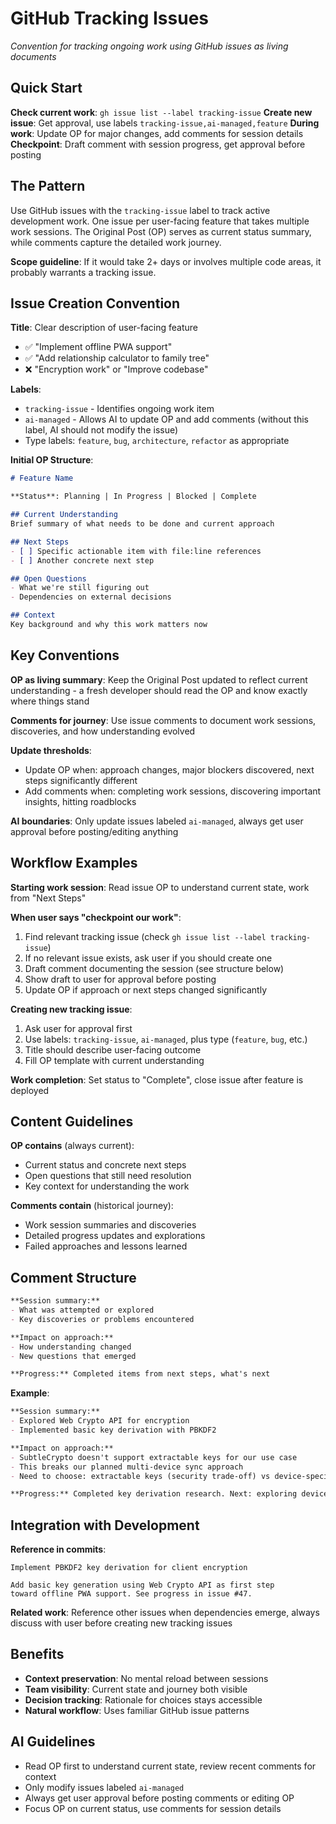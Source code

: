 # GitHub Tracking Issues

*Convention for tracking ongoing work using GitHub issues as living documents*

## Quick Start

**Check current work**: `gh issue list --label tracking-issue`
**Create new issue**: Get approval, use labels `tracking-issue,ai-managed,feature`
**During work**: Update OP for major changes, add comments for session details
**Checkpoint**: Draft comment with session progress, get approval before posting

## The Pattern

Use GitHub issues with the `tracking-issue` label to track active development work. One issue per user-facing feature that takes multiple work sessions. The Original Post (OP) serves as current status summary, while comments capture the detailed work journey.

**Scope guideline**: If it would take 2+ days or involves multiple code areas, it probably warrants a tracking issue.

## Issue Creation Convention

**Title**: Clear description of user-facing feature
- ✅ "Implement offline PWA support"
- ✅ "Add relationship calculator to family tree"
- ❌ "Encryption work" or "Improve codebase"

**Labels**:
- `tracking-issue` - Identifies ongoing work item
- `ai-managed` - Allows AI to update OP and add comments (without this label, AI should not modify the issue)
- Type labels: `feature`, `bug`, `architecture`, `refactor` as appropriate

**Initial OP Structure**:
```markdown
# Feature Name

**Status**: Planning | In Progress | Blocked | Complete

## Current Understanding
Brief summary of what needs to be done and current approach

## Next Steps
- [ ] Specific actionable item with file:line references
- [ ] Another concrete next step

## Open Questions  
- What we're still figuring out
- Dependencies on external decisions

## Context
Key background and why this work matters now
```

## Key Conventions

**OP as living summary**: Keep the Original Post updated to reflect current understanding - a fresh developer should read the OP and know exactly where things stand

**Comments for journey**: Use issue comments to document work sessions, discoveries, and how understanding evolved

**Update thresholds**:
- Update OP when: approach changes, major blockers discovered, next steps significantly different
- Add comments when: completing work sessions, discovering important insights, hitting roadblocks

**AI boundaries**: Only update issues labeled `ai-managed`, always get user approval before posting/editing anything

## Workflow Examples

**Starting work session**: Read issue OP to understand current state, work from "Next Steps"

**When user says "checkpoint our work"**:
1. Find relevant tracking issue (check `gh issue list --label tracking-issue`)
2. If no relevant issue exists, ask user if you should create one
3. Draft comment documenting the session (see structure below)
4. Show draft to user for approval before posting
5. Update OP if approach or next steps changed significantly

**Creating new tracking issue**:
1. Ask user for approval first
2. Use labels: `tracking-issue`, `ai-managed`, plus type (`feature`, `bug`, etc.)
3. Title should describe user-facing outcome
4. Fill OP template with current understanding

**Work completion**: Set status to "Complete", close issue after feature is deployed

## Content Guidelines

**OP contains** (always current):
- Current status and concrete next steps
- Open questions that still need resolution  
- Key context for understanding the work

**Comments contain** (historical journey):
- Work session summaries and discoveries
- Detailed progress updates and explorations
- Failed approaches and lessons learned

## Comment Structure

```markdown
**Session summary:**
- What was attempted or explored
- Key discoveries or problems encountered

**Impact on approach:**
- How understanding changed
- New questions that emerged

**Progress:** Completed items from next steps, what's next
```

**Example**:
```markdown
**Session summary:**
- Explored Web Crypto API for encryption
- Implemented basic key derivation with PBKDF2

**Impact on approach:**
- SubtleCrypto doesn't support extractable keys for our use case
- This breaks our planned multi-device sync approach
- Need to choose: extractable keys (security trade-off) vs device-specific keys (UX trade-off)

**Progress:** Completed key derivation research. Next: exploring device-specific keys approach.
```

## Integration with Development

**Reference in commits**:
```
Implement PBKDF2 key derivation for client encryption

Add basic key generation using Web Crypto API as first step
toward offline PWA support. See progress in issue #47.
```

**Related work**: Reference other issues when dependencies emerge, always discuss with user before creating new tracking issues

## Benefits

- **Context preservation**: No mental reload between sessions
- **Team visibility**: Current state and journey both visible
- **Decision tracking**: Rationale for choices stays accessible
- **Natural workflow**: Uses familiar GitHub issue patterns

## AI Guidelines

- Read OP first to understand current state, review recent comments for context
- Only modify issues labeled `ai-managed`
- Always get user approval before posting comments or editing OP
- Focus OP on current status, use comments for session details